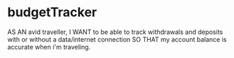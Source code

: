 # budgetTracker
AS AN avid traveller, I WANT to be able to track withdrawals and deposits with or without a data/internet connection SO THAT my account balance is accurate when i'm traveling.

